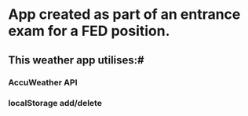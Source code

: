 # App created as part of an entrance exam for a FED position.

## This weather app utilises:#
### AccuWeather API
### localStorage add/delete

